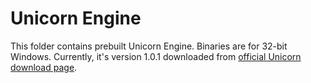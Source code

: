 # Unicorn Engine

This folder contains prebuilt Unicorn Engine. Binaries are for 32-bit Windows.
Currently, it's version 1.0.1 downloaded from
[official Unicorn download page](http://www.unicorn-engine.org/download/).

